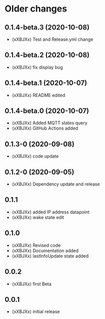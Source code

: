# Older changes
## 0.1.4-beta.3 (2020-10-08)
* (xXBJXx) Test and Release.yml change

## 0.1.4-beta.2 (2020-10-08)
* (xXBJXx) fix display bug

## 0.1.4-beta.1 (2020-10-07)
* (xXBJXx) README edited

## 0.1.4-beta.0 (2020-10-07)
* (xXBJXx) Added MQTT states query
* (xXBJXx) GitHub Actions added

## 0.1.3-0 (2020-09-08)
* (xXBJXx) code update

## 0.1.2-0 (2020-09-05)
* (xXBJXx) Dependency update and release

## 0.1.1
* (xXBJXx) added IP address datapoint
* (xXBJXx) wake state edit

## 0.1.0
* (xXBJXx) Revised code
* (xXBJXx) Documentation added
* (xXBJXx) lastInfoUpdate state added

## 0.0.2
* (xXBJXx) first Beta

## 0.0.1
* (xXBJXx) initial release
